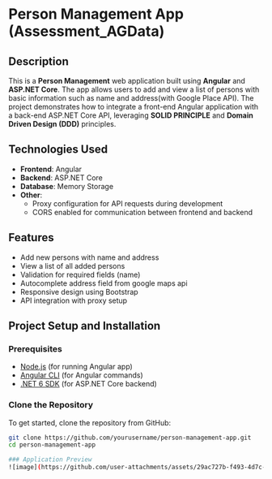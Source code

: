 # Person Management App (Assessment_AGData)

## Description

This is a **Person Management** web application built using **Angular** and **ASP.NET Core**. The app allows users to add and view a list of persons with basic information such as name and address(with Google Place API). The project demonstrates how to integrate a front-end Angular application with a back-end ASP.NET Core API, leveraging **SOLID PRINCIPLE** and **Domain Driven Design (DDD)** principles.

## Technologies Used

- **Frontend**: Angular
- **Backend**: ASP.NET Core
- **Database**: Memory Storage
- **Other**: 
  - Proxy configuration for API requests during development
  - CORS enabled for communication between frontend and backend

## Features

- Add new persons with name and address
- View a list of all added persons
- Validation for required fields (name)
- Autocomplete address field from google maps api
- Responsive design using Bootstrap
- API integration with proxy setup

## Project Setup and Installation

### Prerequisites

- [Node.js](https://nodejs.org/) (for running Angular app)
- [Angular CLI](https://angular.io/guide/setup-local) (for Angular commands)
- [.NET 6 SDK](https://dotnet.microsoft.com/download) (for ASP.NET Core backend)

### Clone the Repository

To get started, clone the repository from GitHub:

```bash
git clone https://github.com/yourusername/person-management-app.git
cd person-management-app

### Application Preview
![image](https://github.com/user-attachments/assets/29ac727b-f493-4d7c-81a9-3e0ff78f0995)


